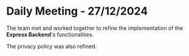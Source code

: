 # Daily Meeting - 27/12/2024

The team met and worked together to refine the implementation of the **Express Backend**'s functionalities.

The privacy policy was also refined.